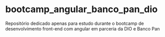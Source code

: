# bootcamp_angular_banco_pan_dio
Repositório dedicado apenas para estudo durante o bootcamp de desenvolvimento front-end com angular em parceria da DIO e Banco Pan
